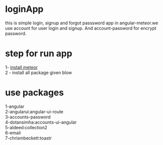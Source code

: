   # loginApp
this is simple login, signup and forgot passsword app in angular-meteor.we use account for user login and signup. And account-password for 
encrypt password.
# step for run app
1-  [install meteor](https://www.meteor.com/install)<br />
2 - install all package given blow
# use packages
1-angular<br />
2-angularui:angular-ui-route<br />
3-accounts-password<br />
4-dotansimha:accounts-ui-angular<br />
5-aldeed:collection2<br />
6-email<br />
7-chrismbeckett:toastr


